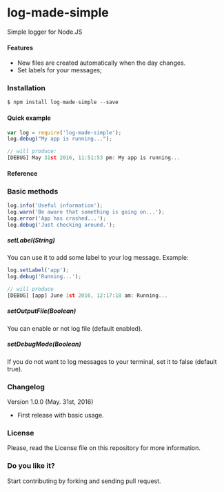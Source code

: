 # log-made-simple
Simple logger for Node.JS

#### Features

* New files are created automatically when the day changes.
* Set labels for your messages;

### Installation

```javascript
$ npm install log-made-simple --save
```

#### Quick example
```javascript
var log = require('log-made-simple');
log.debug("My app is running...");

// will produce:
[DEBUG] May 31st 2016, 11:51:53 pm: My app is running...
```

#### Reference
### Basic methods
```javascript
log.info('Useful information');
log.warn('Be aware that something is going on...');
log.error('App has crashed...');
log.debug('Just checking around.');
```
##### setLabel(String)
You can use it to add some label to your log message.
Example: 
```javascript
log.setLabel('app');
log.debug('Running...');

// will produce
[DEBUG] [app] June 1st 2016, 12:17:18 am: Running...
```

##### setOutputFile(Boolean)
You can enable or not log file (default enabled).

##### setDebugMode(Boolean)
If you do not want to log messages to your terminal, set it to false (default true).

### Changelog

Version 1.0.0 (May. 31st, 2016)
* First release with basic usage.


### License
Please, read the License file on this repository for more information.

### Do you like it? 
Start contributing by forking and sending pull request.
